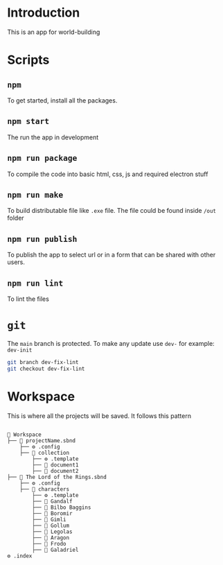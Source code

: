 # Introduction
This is an app for world-building

# Scripts

## ```npm```

To get started, install all the packages.

## ```npm start```

The run the app in development

## ```npm run package```

To compile the code into basic html, css, js and required electron stuff

## ```npm run make```
To build distributable file like `.exe` file. The file could be found inside `/out` folder

## ```npm run publish```

To publish the app to select url or in a form that can be shared with other users.

## ```npm run lint```

To lint the files

# ```git```
The `main` branch is protected. To make any update use `dev-` for example: `dev-init`

```sh
git branch dev-fix-lint
git checkout dev-fix-lint
```

# Workspace
This is where all the projects will be saved. It follows this pattern

```

📁 Workspace
├── 📁 projectName.sbnd
    ├── ⚙️ .config
    ├── 📁 collection
        ├── ⚙️ .template
        ├── 📄 document1
        ├── 📄 document2
├── 📁 The Lord of the Rings.sbnd
    ├── ⚙️ .config
    ├── 📁 characters
        ├── ⚙️ .template
        ├── 📄 Gandalf
        ├── 📄 Bilbo Baggins
        ├── 📄 Boromir
        ├── 📄 Gimli
        ├── 📄 Gollum
        ├── 📄 Legolas
        ├── 📄 Aragon
        ├── 📄 Frodo
        ├── 📄 Galadriel
⚙️ .index
```